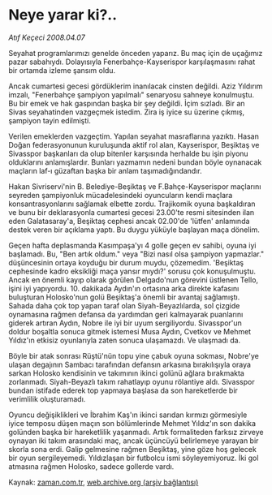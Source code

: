 # Neye yarar ki?..

*Atıf Keçeci 2008.04.07*

<tr><td class="metin" colspan="2" style="padding-top: 20px; padding-left: 5px; padding-right: 10px;">Seyahat programlarımızı genelde önceden yaparız. Bu maç için de uçağımız pazar sabahıydı. Dolayısıyla Fenerbahçe-Kayserispor karşılaşmasını rahat bir ortamda izleme şansım oldu.</td></tr><tr><td class="metin" colspan="2" style="padding-top: 20px; padding-left: 5px; padding-right: 10px;"><p>Ancak cumartesi gecesi gördüklerim inanılacak cinsten değildi. Aziz Yıldırım imzalı, "Fenerbahçe şampiyon yapılmalı" senaryosu sahneye konulmuştu. Bu bir emek ve hak gaspından başka bir şey değildi. İçim sızladı. Bir an Sivas seyahatinden vazgeçmek istedim. Zira iş iyice su üzerine çıkmış, şampiyon tayin edilmişti. 
<p> Verilen emeklerden vazgeçtim. Yapılan seyahat masraflarına yazıktı. Hasan Doğan federasyonunun kuruluşunda aktif rol alan, Kayserispor, Beşiktaş ve Sivasspor başkanları da olup bitenler karşısında herhalde bu işin piyonu olduklarını anlamışlardır. Bunları yazmamın nedeni bundan böyle oynanacak maçların laf-ı güzaftan başka bir anlam taşımadığındandır. 
<p> Hakan Sivriservi'nin B. Belediye-Beşiktaş ve F.Bahçe-Kayserispor maçlarını seyreden şampiyonluk mücadelesindeki oyuncuların kendi maçlara konsantrasyonlarını sağlamak elbette zordu. Trajikomik oyuna başkaldıran ve bunu bir deklarasyonla cumartesi gecesi 23.00'te resmi sitesinden ilan eden Galatasaray'a, Beşiktaş cephesi ancak 02.00'de 'lütfen' anlamında destek veren bir açıklama yaptı. Bu duygu yüküyle başlayan maça dönelim. 
<p> Geçen hafta deplasmanda Kasımpaşa'yı 4 golle geçen ev sahibi, oyuna iyi başlamadı. Bu, "Ben artık oldum." veya "Bizi nasıl olsa şampiyon yapmazlar." düşüncesinin ortaya koyduğu bir durum muydu, çözemedim. 'Beşiktaş cephesinde kadro eksikliği maça yansır mıydı?' sorusu çok konuşulmuştu. Ancak en önemli kayıp olarak görülen Delgado'nun görevini üstlenen Tello, işini iyi yapıyordu. 10. dakikada Aydın'ın ortasına arka direkte kafasını buluşturan Holosko'nun golü Beşiktaş'a önemli bir avantaj sağlamıştı. Sahada daha çok top yapan taraf olan Siyah-Beyazlılarda, sol çizgide oynamasına rağmen defansa da yardımdan geri kalmayarak puanlarını giderek artıran Aydın, Nobre ile iyi bir uyum sergiliyordu. Sivasspor'un doldur boşaltla sonuca gitmek istemesi Musa Aydın, Cvetkov ve Mehmet Yıldız'ın etkisiz oyunlarıyla zaten sonuca ulaşamazdı. Ve ulaşmadı da. 
<p> Böyle bir atak sonrası Rüştü'nün topu yine çabuk oyuna sokması, Nobre'ye ulaşan degajının Sambacı tarafından defansın arkasına bırakılışıyla oraya sarkan Holosko kendisinin ve takımının ikinci golünü ağlara bırakmakta zorlanmadı. Siyah-Beyazlı takım rahatlayıp oyunu rölantiye aldı. Sivasspor bundan istifade ederek top yapmaya başlasa da son hareketlerde bir verimlilik oluşturamadı. 
<p> Oyuncu değişiklikleri ve İbrahim Kaş'ın ikinci sarıdan kırmızı görmesiyle iyice temposu düşen maçın son bölümlerinde Mehmet Yıldız'ın son dakika golünden başka bir hareketlilik yaşanmadı. Artık formaliteden farksız zirveye oynayan iki takım arasındaki maç, ancak üçüncüyü belirlemeye yarayan bir skorla sona erdi. Galip gelmesine rağmen Beşiktaş, yine göze hoş gelecek bir oyun sergileyemedi. Yıldızlaşan bir futbolcu ismi söyleyemiyoruz. İki gol atmasına rağmen Holosko, sadece gollerde vardı. <br/></p></p></p></p></p></p></td></tr>

Kaynak: [zaman.com.tr](http://zaman.com.tr/yazar.do?yazino=674405), [web.archive.org (arşiv bağlantısı)](http://web.archive.org/web/20080610070333/http://www.zaman.com.tr:80/yazar.do?yazino=674405)
